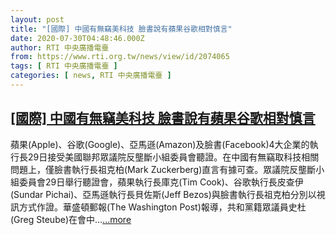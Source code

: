 ```yaml
---
layout: post
title: "[國際] 中國有無竊美科技 臉書說有蘋果谷歌相對慎言"
date: 2020-07-30T04:48:46.000Z
author: RTI 中央廣播電臺
from: https://www.rti.org.tw/news/view/id/2074065
tags: [ RTI 中央廣播電臺 ]
categories: [ news, RTI 中央廣播電臺 ]
---
```

<!--1596084526000-->
[[國際] 中國有無竊美科技 臉書說有蘋果谷歌相對慎言](https://www.rti.org.tw/news/view/id/2074065)
------

<div>
蘋果(Apple)、谷歌(Google)、亞馬遜(Amazon)及臉書(Facebook)4大企業的執行長29日接受美國聯邦眾議院反壟斷小組委員會聽證。在中國有無竊取科技相關問題上，僅臉書執行長祖克柏(Mark Zuckerberg)直言有據可查。眾議院反壟斷小組委員會29日舉行聽證會，蘋果執行長庫克(Tim Cook)、谷歌執行長皮查伊(Sundar Pichai)、亞馬遜執行長貝佐斯(Jeff Bezos)與臉書執行長祖克柏分別以視訊方式作證。華盛頓郵報(The Washington Post)報導，共和黨籍眾議員史杜(Greg Steube)在會中...<a target="_blank" href="https://www.rti.org.tw/news/view/id/2074065">...more</a>
</div>
